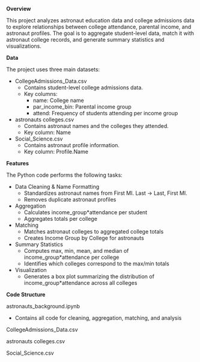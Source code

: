 **Overview**

This project analyzes astronaut education data and college admissions data to explore relationships between college attendance, parental income, and astronaut profiles. The goal is to aggregate student-level data, match it with astronaut college records, and generate summary statistics and visualizations.

**Data**

The project uses three main datasets:
- CollegeAdmissions_Data.csv
  - Contains student-level college admissions data.
  - Key columns:
    - name: College name
    - par_income_bin: Parental income group
    - attend: Frequency of students attending per income group
- astronauts colleges.csv
  - Contains astronaut names and the colleges they attended.
  - Key column: Name
- Social_Science.csv
  - Contains astronaut profile information.
  - Key column: Profile.Name

**Features**

The Python code performs the following tasks:
- Data Cleaning & Name Formatting
  - Standardizes astronaut names from First MI. Last → Last, First MI.
  - Removes duplicate astronaut profiles
- Aggregation
  - Calculates income_group*attendance per student
  - Aggregates totals per college
- Matching
  - Matches astronaut colleges to aggregated college totals
  - Creates Income Group by College for astronauts
- Summary Statistics
  - Computes max, min, mean, and median of income_group*attendance per college
  - Identifies which colleges correspond to the max/min totals
- Visualization
  - Generates a box plot summarizing the distribution of income_group*attendance across all colleges

**Code Structure**

astronauts_background.ipynb
- Contains all code for cleaning, aggregation, matching, and analysis

CollegeAdmissions_Data.csv

astronauts colleges.csv

Social_Science.csv

